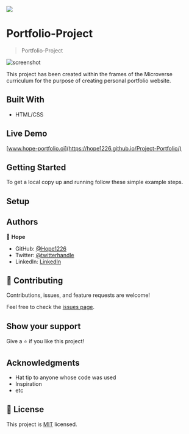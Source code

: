 ![](https://img.shields.io/badge/Microverse-blueviolet)

# Portfolio-Project

> Portfolio-Project


![screenshot](Assets/images/background/README/project-screen.png)


This project has been created within the frames of the Microverse curriculum for the purpose of creating personal portfolio website.

## Built With

- HTML/CSS


## Live Demo

[www.hope-portfolio.oi](https://hope1226.github.io/Project-Portfolio/)


## Getting Started

To get a local copy up and running follow these simple example steps.

## Setup


## Authors

👤 **Hope**

- GitHub: [@Hope1226](https://github.com/Hope1226)
- Twitter: [@twitterhandle](https://twitter.com/twitterhandle)
- LinkedIn: [LinkedIn](https://linkedin.com/in/linkedinhandle)


## 🤝 Contributing

Contributions, issues, and feature requests are welcome!

Feel free to check the [issues page](../../issues/).

## Show your support

Give a ⭐️ if you like this project!

## Acknowledgments

- Hat tip to anyone whose code was used
- Inspiration
- etc

## 📝 License

This project is [MIT](./MIT.md) licensed.
